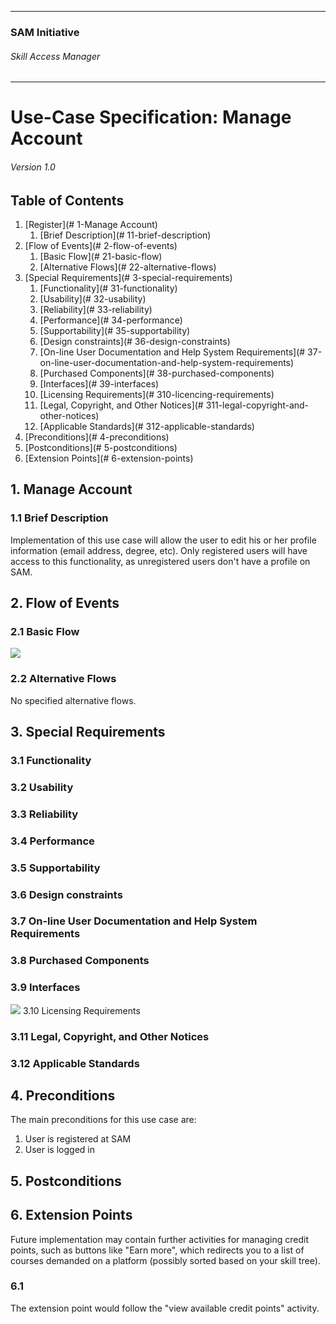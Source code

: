 * * *

### SAM Initiative

###### Skill Access Manager

* * *

# Use-Case Specification: Manage Account
###### Version 1.0

## Table of Contents

1.  [Register](# 1-Manage Account)
    1.  [Brief Description](# 11-brief-description)
2.  [Flow of Events](# 2-flow-of-events)
    1.  [Basic Flow](# 21-basic-flow)
    2.  [Alternative Flows](# 22-alternative-flows)
3.  [Special Requirements](# 3-special-requirements)
    1.  [Functionality](# 31-functionality)
    2.  [Usability](# 32-usability)
    3.  [Reliability](# 33-reliability)
    4.  [Performance](# 34-performance)
    5.  [Supportability](# 35-supportability)
    6.  [Design constraints](# 36-design-constraints)
    7.  [On-line User Documentation and Help System Requirements](# 37-on-line-user-documentation-and-help-system-requirements)
    8.  [Purchased Components](# 38-purchased-components)
    9.  [Interfaces](# 39-interfaces)
    10.  [Licensing Requirements](# 310-licencing-requirements)
    11.  [Legal, Copyright, and Other Notices](# 311-legal-copyright-and-other-notices)
    12.  [Applicable Standards](# 312-applicable-standards)
4.  [Preconditions](# 4-preconditions)
5.  [Postconditions](# 5-postconditions)
6.  [Extension Points](# 6-extension-points)

## 1\. Manage Account

### 1.1 Brief Description

Implementation of this use case will allow the user to edit his or her profile information (email address, degree, etc). Only registered users will have access to this functionality, as unregistered users don't have a profile on SAM.

## 2\. Flow of Events

### 2.1 Basic Flow

![](ad_see-book-course.svg)

### 2.2 Alternative Flows

No specified alternative flows.

## 3\. Special Requirements

### 3.1 Functionality

### 3.2 Usability

### 3.3 Reliability

### 3.4 Performance

### 3.5 Supportability

### 3.6 Design constraints

### 3.7 On-line User Documentation and Help System Requirements

### 3.8 Purchased Components

### 3.9 Interfaces

![](wf_book-course.svg)
3.10 Licensing Requirements

### 3.11 Legal, Copyright, and Other Notices

### 3.12 Applicable Standards

## 4\. Preconditions

The main preconditions for this use case are:

1.  User is registered at SAM
2.  User is logged in

## 5\. Postconditions

## 6\. Extension Points

Future implementation may contain further activities for managing credit points, such as buttons like "Earn more", which redirects you to a list of courses demanded on a platform (possibly sorted based on your skill tree).

### 6.1

The extension point would follow the "view available credit points" activity.
